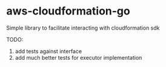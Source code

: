 # aws-cloudformation-go
Simple library to facilitate interacting with cloudformation sdk


TODO:
1. add tests against interface
2. add much better tests for executor implementation